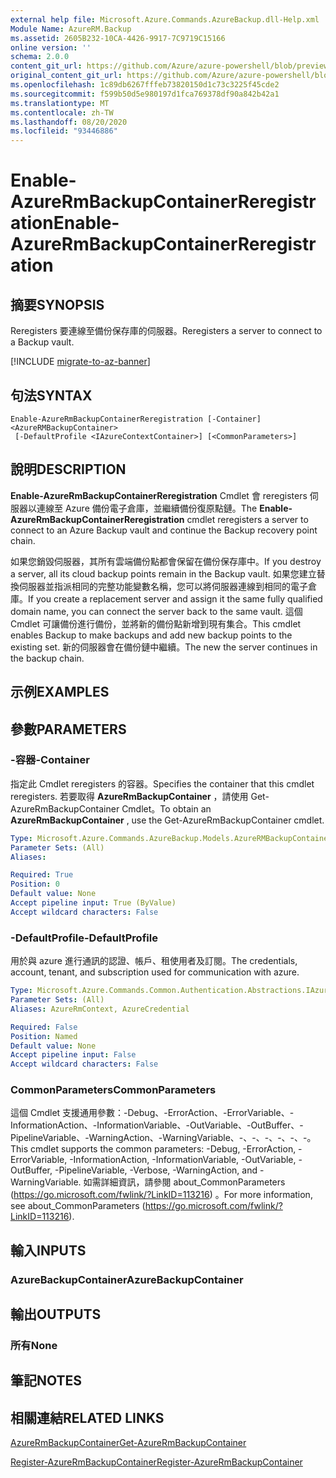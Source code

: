 ```yaml
---
external help file: Microsoft.Azure.Commands.AzureBackup.dll-Help.xml
Module Name: AzureRM.Backup
ms.assetid: 2605B232-10CA-4426-9917-7C9719C15166
online version: ''
schema: 2.0.0
content_git_url: https://github.com/Azure/azure-powershell/blob/preview/src/ResourceManager/AzureBackup/Commands.AzureBackup/help/Enable-AzureRmBackupContainerReregistration.md
original_content_git_url: https://github.com/Azure/azure-powershell/blob/preview/src/ResourceManager/AzureBackup/Commands.AzureBackup/help/Enable-AzureRmBackupContainerReregistration.md
ms.openlocfilehash: 1c89db6267fffeb73820150d1c73c3225f45cde2
ms.sourcegitcommit: f599b50d5e980197d1fca769378df90a842b42a1
ms.translationtype: MT
ms.contentlocale: zh-TW
ms.lasthandoff: 08/20/2020
ms.locfileid: "93446886"
---
```

# <span data-ttu-id="fd154-101">Enable-AzureRmBackupContainerReregistration</span><span class="sxs-lookup"><span data-stu-id="fd154-101">Enable-AzureRmBackupContainerReregistration</span></span>

## <span data-ttu-id="fd154-102">摘要</span><span class="sxs-lookup"><span data-stu-id="fd154-102">SYNOPSIS</span></span>
<span data-ttu-id="fd154-103">Reregisters 要連線至備份保存庫的伺服器。</span><span class="sxs-lookup"><span data-stu-id="fd154-103">Reregisters a server to connect to a Backup vault.</span></span>

[!INCLUDE [migrate-to-az-banner](../../includes/migrate-to-az-banner.md)]

## <span data-ttu-id="fd154-104">句法</span><span class="sxs-lookup"><span data-stu-id="fd154-104">SYNTAX</span></span>

```
Enable-AzureRmBackupContainerReregistration [-Container] <AzureRMBackupContainer>
 [-DefaultProfile <IAzureContextContainer>] [<CommonParameters>]
```

## <span data-ttu-id="fd154-105">說明</span><span class="sxs-lookup"><span data-stu-id="fd154-105">DESCRIPTION</span></span>
<span data-ttu-id="fd154-106">**Enable-AzureRmBackupContainerReregistration** Cmdlet 會 reregisters 伺服器以連線至 Azure 備份電子倉庫，並繼續備份復原點鏈。</span><span class="sxs-lookup"><span data-stu-id="fd154-106">The **Enable-AzureRmBackupContainerReregistration** cmdlet reregisters a server to connect to an Azure Backup vault and continue the Backup recovery point chain.</span></span>

<span data-ttu-id="fd154-107">如果您銷毀伺服器，其所有雲端備份點都會保留在備份保存庫中。</span><span class="sxs-lookup"><span data-stu-id="fd154-107">If you destroy a server, all its cloud backup points remain in the Backup vault.</span></span>
<span data-ttu-id="fd154-108">如果您建立替換伺服器並指派相同的完整功能變數名稱，您可以將伺服器連線到相同的電子倉庫。</span><span class="sxs-lookup"><span data-stu-id="fd154-108">If you create a replacement server and assign it the same fully qualified domain name, you can connect the server back to the same vault.</span></span>
<span data-ttu-id="fd154-109">這個 Cmdlet 可讓備份進行備份，並將新的備份點新增到現有集合。</span><span class="sxs-lookup"><span data-stu-id="fd154-109">This cmdlet enables Backup to make backups and add new backup points to the existing set.</span></span>
<span data-ttu-id="fd154-110">新的伺服器會在備份鏈中繼續。</span><span class="sxs-lookup"><span data-stu-id="fd154-110">The new the server continues in the backup chain.</span></span>

## <span data-ttu-id="fd154-111">示例</span><span class="sxs-lookup"><span data-stu-id="fd154-111">EXAMPLES</span></span>

## <span data-ttu-id="fd154-112">參數</span><span class="sxs-lookup"><span data-stu-id="fd154-112">PARAMETERS</span></span>

### <span data-ttu-id="fd154-113">-容器</span><span class="sxs-lookup"><span data-stu-id="fd154-113">-Container</span></span>
<span data-ttu-id="fd154-114">指定此 Cmdlet reregisters 的容器。</span><span class="sxs-lookup"><span data-stu-id="fd154-114">Specifies the container that this cmdlet reregisters.</span></span>
<span data-ttu-id="fd154-115">若要取得 **AzureRmBackupContainer** ，請使用 Get-AzureRmBackupContainer Cmdlet。</span><span class="sxs-lookup"><span data-stu-id="fd154-115">To obtain an **AzureRmBackupContainer** , use the Get-AzureRmBackupContainer cmdlet.</span></span>

```yaml
Type: Microsoft.Azure.Commands.AzureBackup.Models.AzureRMBackupContainer
Parameter Sets: (All)
Aliases: 

Required: True
Position: 0
Default value: None
Accept pipeline input: True (ByValue)
Accept wildcard characters: False
```

### <span data-ttu-id="fd154-116">-DefaultProfile</span><span class="sxs-lookup"><span data-stu-id="fd154-116">-DefaultProfile</span></span>
<span data-ttu-id="fd154-117">用於與 azure 進行通訊的認證、帳戶、租使用者及訂閱。</span><span class="sxs-lookup"><span data-stu-id="fd154-117">The credentials, account, tenant, and subscription used for communication with azure.</span></span>

```yaml
Type: Microsoft.Azure.Commands.Common.Authentication.Abstractions.IAzureContextContainer
Parameter Sets: (All)
Aliases: AzureRmContext, AzureCredential

Required: False
Position: Named
Default value: None
Accept pipeline input: False
Accept wildcard characters: False
```

### <span data-ttu-id="fd154-118">CommonParameters</span><span class="sxs-lookup"><span data-stu-id="fd154-118">CommonParameters</span></span>
<span data-ttu-id="fd154-119">這個 Cmdlet 支援通用參數：-Debug、-ErrorAction、-ErrorVariable、-InformationAction、-InformationVariable、-OutVariable、-OutBuffer、-PipelineVariable、-WarningAction、-WarningVariable、-、-、-、-、-、-。</span><span class="sxs-lookup"><span data-stu-id="fd154-119">This cmdlet supports the common parameters: -Debug, -ErrorAction, -ErrorVariable, -InformationAction, -InformationVariable, -OutVariable, -OutBuffer, -PipelineVariable, -Verbose, -WarningAction, and -WarningVariable.</span></span> <span data-ttu-id="fd154-120">如需詳細資訊，請參閱 about_CommonParameters (https://go.microsoft.com/fwlink/?LinkID=113216) 。</span><span class="sxs-lookup"><span data-stu-id="fd154-120">For more information, see about_CommonParameters (https://go.microsoft.com/fwlink/?LinkID=113216).</span></span>

## <span data-ttu-id="fd154-121">輸入</span><span class="sxs-lookup"><span data-stu-id="fd154-121">INPUTS</span></span>

### <span data-ttu-id="fd154-122">AzureBackupContainer</span><span class="sxs-lookup"><span data-stu-id="fd154-122">AzureBackupContainer</span></span>

## <span data-ttu-id="fd154-123">輸出</span><span class="sxs-lookup"><span data-stu-id="fd154-123">OUTPUTS</span></span>

### <span data-ttu-id="fd154-124">所有</span><span class="sxs-lookup"><span data-stu-id="fd154-124">None</span></span>

## <span data-ttu-id="fd154-125">筆記</span><span class="sxs-lookup"><span data-stu-id="fd154-125">NOTES</span></span>

## <span data-ttu-id="fd154-126">相關連結</span><span class="sxs-lookup"><span data-stu-id="fd154-126">RELATED LINKS</span></span>

[<span data-ttu-id="fd154-127">AzureRmBackupContainer</span><span class="sxs-lookup"><span data-stu-id="fd154-127">Get-AzureRmBackupContainer</span></span>](./Get-AzureRmBackupContainer.md)

[<span data-ttu-id="fd154-128">Register-AzureRmBackupContainer</span><span class="sxs-lookup"><span data-stu-id="fd154-128">Register-AzureRmBackupContainer</span></span>](./Register-AzureRmBackupContainer.md)


